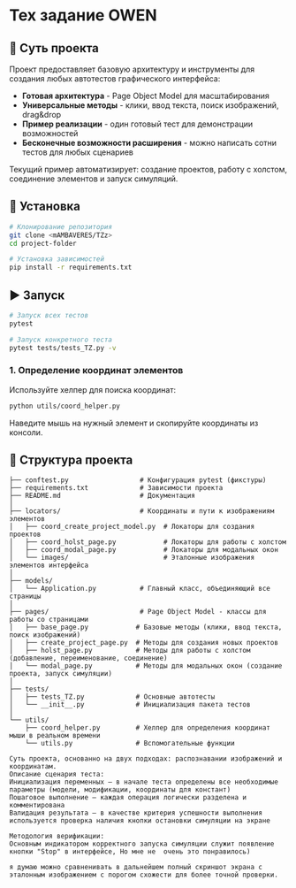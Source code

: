 # Тех задание OWEN


## 🎯 Суть проекта

Проект предоставляет базовую архитектуру и инструменты для создания любых автотестов 
графического интерфейса:

- **Готовая архитектура** - Page Object Model для масштабирования
- **Универсальные методы** - клики, ввод текста, поиск изображений, drag&drop
- **Пример реализации** - один готовый тест для демонстрации возможностей
- **Бесконечные возможности расширения** - можно написать сотни тестов для любых сценариев

Текущий пример автоматизирует: создание проектов, работу с холстом, соединение элементов и запуск симуляций.

## 🚀 Установка

```bash
# Клонирование репозитория
git clone <mAMBAVERES/TZz>
cd project-folder

# Установка зависимостей
pip install -r requirements.txt
```

## ▶️ Запуск

```bash
# Запуск всех тестов
pytest

# Запуск конкретного теста
pytest tests/tests_TZ.py -v
```

### 1. Определение координат элементов
Используйте хелпер для поиска координат:
```bash
python utils/coord_helper.py
```
Наведите мышь на нужный элемент и скопируйте координаты из консоли.


## 📁 Структура проекта

```
├── conftest.py                  # Конфигурация pytest (фикстуры)
├── requirements.txt             # Зависимости проекта
├── README.md                    # Документация
│
├── locators/                    # Координаты и пути к изображениям элементов
│   ├── coord_create_project_model.py  # Локаторы для создания проектов
│   ├── coord_holst_page.py            # Локаторы для работы с холстом
│   ├── coord_modal_page.py            # Локаторы для модальных окон
│   └── images/                        # Эталонные изображения элементов интерфейса
│
├── models/
│   └── Application.py           # Главный класс, объединяющий все страницы
│
├── pages/                       # Page Object Model - классы для работы со страницами
│   ├── base_page.py            # Базовые методы (клики, ввод текста, поиск изображений)
│   ├── create_project_page.py  # Методы для создания новых проектов
│   ├── holst_page.py           # Методы для работы с холстом (добавление, переименование, соединение)
│   └── modal_page.py           # Методы для модальных окон (создание проекта, запуск симуляции)
│
├── tests/
│   ├── tests_TZ.py             # Основные автотесты
│   └── __init__.py             # Инициализация пакета тестов
│
└── utils/
    ├── coord_helper.py         # Хелпер для определения координат мыши в реальном времени
    └── utils.py                # Вспомогательные функции
```

```Описание принципа работы сделанного скрипта в текстовом формате
Суть проекта, основанно на двух подходах: распознавании изображений и координатам.
Описание сценария теста:
Инициализация переменных — в начале теста определены все необходимые параметры (модели, модификации, координаты для констант)
Пошаговое выполнение — каждая операция логически разделена и комментирована
Валидация результата — в качестве критерия успешности выполнения используется проверка наличия кнопки остановки симуляции на экране

Методология верификации:
Основным индикатором корректного запуска симуляции служит появление кнопки "Stop" в интерфейсе, Но мне не  очень это понравилось)

я думаю можно сравненивать в дальнейшем полный скриншот экрана с эталонным изображением с порогом схожести для более точной проверки.
  ```